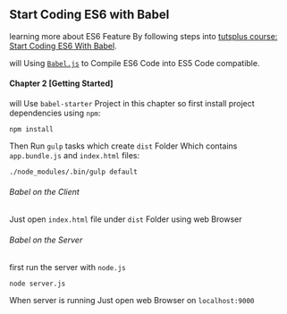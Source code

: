 ## Start Coding ES6 with Babel

learning more about ES6 Feature By following steps into [tutsplus course: Start Coding ES6 With Babel](http://code.tutsplus.com/courses/start-coding-es6-with-babel).

will Using [`Babel.js`](https://babeljs.io/) to Compile ES6 Code into ES5 Code compatible.

#### Chapter 2 [Getting Started]

will Use `babel-starter` Project in this chapter so first install project dependencies using `npm`:

```
npm install
```
Then Run `gulp` tasks which create `dist` Folder Which contains `app.bundle.js` and `index.html` files:

```
./node_modules/.bin/gulp default
```

###### Babel on the Client

Just open `index.html` file under `dist` Folder using web Browser

###### Babel on the Server

first run the server with `node.js`

```
node server.js
```

When server is running Just open web Browser on `localhost:9000`
